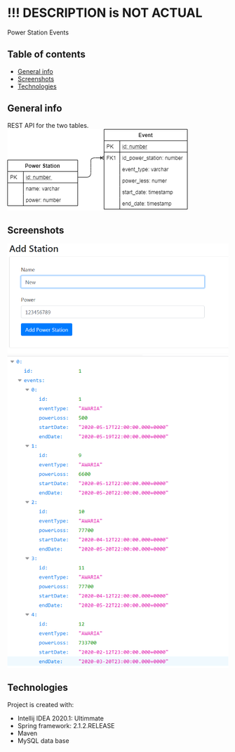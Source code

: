 # !!! DESCRIPTION is NOT ACTUAL
Power Station Events
## Table of contents
* [General info](#general-info)
* [Screenshots](#screenshots)
* [Technologies](#technologies)


## General info
REST API for the two  tables.
<img src ="images/events.png" >

## Screenshots
![](images/Screenshot_2.png)
![](images/Screenshot_3.png)
	
## Technologies
Project is created with:
* Intellij IDEA 2020.1: Ultimmate
* Spring framework: 2.1.2.RELEASE
* Maven
* MySQL data base
